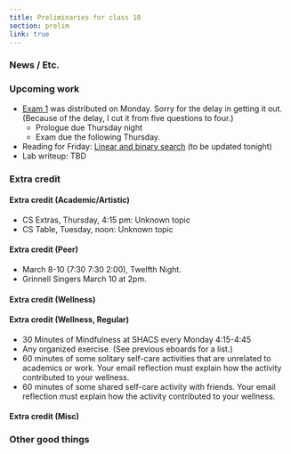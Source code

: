 ```yaml
---
title: Preliminaries for class 18
section: prelim
link: true
---
```

### News / Etc.

### Upcoming work

* [Exam 1](../exams/exam01) was distributed on Monday. Sorry for the delay 
  in getting it out.  (Because of the delay, I cut it from five questions
  to four.)
    * Prologue due Thursday night
    * Exam due the following Thursday.
* Reading for Friday: 
  [Linear and binary search](../readings/searching)
  (to be updated tonight)
* Lab writeup: TBD

### Extra credit

#### Extra credit (Academic/Artistic)

* CS Extras, Thursday, 4:15 pm: Unknown topic
* CS Table, Tuesday, noon: Unknown topic

#### Extra credit (Peer)

* March 8-10 (7:30 7:30 2:00), Twelfth Night.  
* Grinnell Singers March 10 at 2pm.

#### Extra credit (Wellness)

#### Extra credit (Wellness, Regular)

* 30 Minutes of Mindfulness at SHACS every Monday 4:15-4:45
* Any organized exercise.  (See previous eboards for a list.)
* 60 minutes of some solitary self-care activities that are unrelated to 
  academics or work.  Your email reflection must explain how
  the activity contributed to your wellness.
* 60 minutes of some shared self-care activity with friends.  Your email 
  reflection must explain how the activity contributed to your wellness.

#### Extra credit (Misc)

### Other good things

